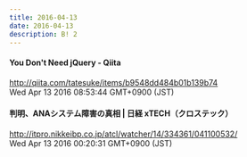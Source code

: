 ```yaml
---
title: 2016-04-13
date: 2016-04-13
description: B! 2
---
```


#### You Don't Need jQuery - Qiita
http://qiita.com/tatesuke/items/b9548dd484b01b139b74<br>
Wed Apr 13 2016 08:53:44 GMT+0900 (JST)<br>


#### 判明、ANAシステム障害の真相 | 日経 xTECH（クロステック）
http://itpro.nikkeibp.co.jp/atcl/watcher/14/334361/041100532/<br>
Wed Apr 13 2016 00:20:31 GMT+0900 (JST)<br>


